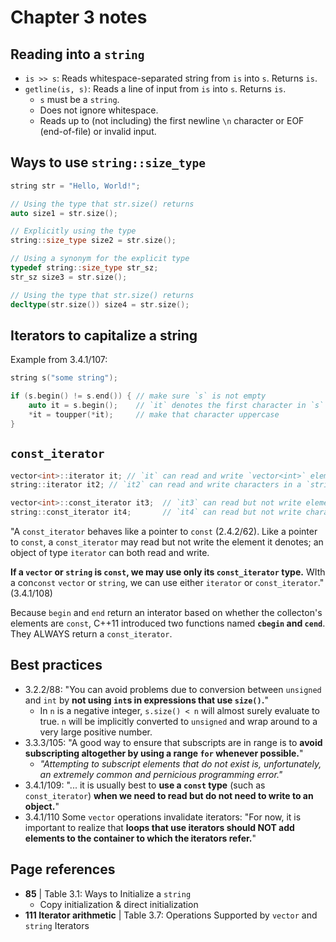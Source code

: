 # Chapter 3 notes

## Reading into a `string`

- `is >> s`: Reads whitespace-separated string from `is` into `s`. Returns `is`.
- `getline(is, s)`: Reads a line of input from `is` into `s`. Returns `is`.
  - `s` must be a `string`.
  - Does not ignore whitespace.
  - Reads up to (not including) the first newline `\n` character or EOF (end-of-file) or invalid input.

## Ways to use `string::size_type`

```c++
string str = "Hello, World!";

// Using the type that str.size() returns
auto size1 = str.size();

// Explicitly using the type
string::size_type size2 = str.size();

// Using a synonym for the explicit type
typedef string::size_type str_sz;
str_sz size3 = str.size();

// Using the type that str.size() returns
decltype(str.size()) size4 = str.size();
```

## Iterators to capitalize a string

Example from 3.4.1/107:

```c++
string s("some string");

if (s.begin() != s.end()) { // make sure `s` is not empty
    auto it = s.begin();    // `it` denotes the first character in `s`
    *it = toupper(*it);     // make that character uppercase
}
```

##  `const_iterator`

```c++
vector<int>::iterator it; // `it` can read and write `vector<int>` elements
string::iterator it2; // `it2` can read and write characters in a `string`

vector<int>::const_iterator it3;  // `it3` can read but not write elements
string::const_iterator it4;       // `it4` can read but not write characters
```

"A `const_iterator` behaves like a pointer to `const` (2.4.2/62). Like a pointer to `const`, a `const_iterator` may read but not write the element it denotes; an object of type `iterator` can  both read and write.

**If a `vector` or `string` is `const`, we may use only its `const_iterator` type.** WIth a con`const` `vector` or `string`, we can use either `iterator` or `const_iterator`." (3.4.1/108)

Because `begin` and `end` return an interator based on whether the collecton's elements are `const`, C++11 introduced two functions named **`cbegin` and `cend`**. They ALWAYS return a `const_iterator`.

## Best practices

- 3.2.2/88: "You can avoid problems  due to conversion between `unsigned` and `int` by **not using `int`s in expressions that use `size()`.**"
  - In `n` is a negative integer, `s.size() < n` will almost surely evaluate to true. `n` will be implicitly converted to `unsigned` and wrap around to a very large positive number.
- 3.3.3/105: "A good way to ensure that subscripts are in range is to **avoid subscripting altogether by using a range `for` whenever possible.**"
  - _"Attempting to subscript elements that do not exist is, unfortunately, an extremely common and pernicious programming error."_
- 3.4.1/109: "... it is usually best to **use a `const` type** (such as `const_iterator`) **when we need to read but do not need to write to an object.**"
- 3.4.1/110 Some `vector` operations invalidate iterators: "For now, it is important to realize that **loops that use iterators should NOT add elements to the container to which the iterators refer.**"

## Page references

- **85** | Table 3.1: Ways to Initialize a `string`
  - Copy initialization & direct initialization
- **111 Iterator arithmetic** | Table 3.7: Operations Supported by `vector` and `string` Iterators
